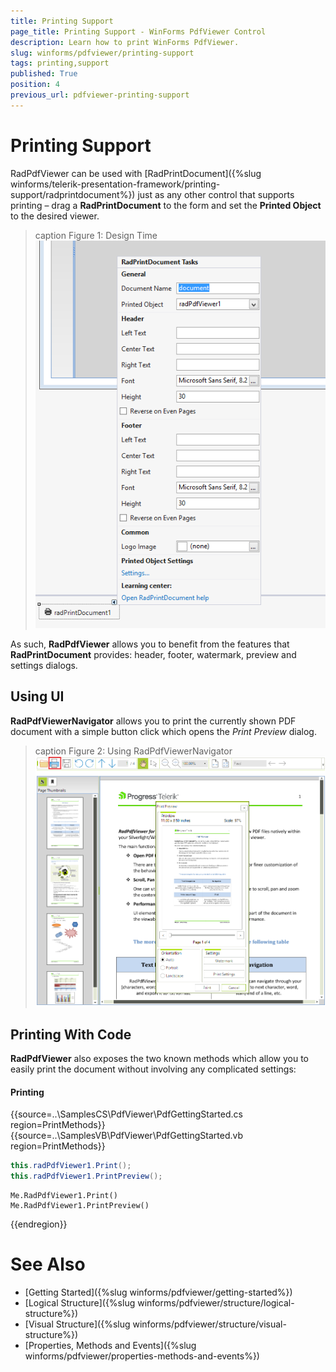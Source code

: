 ```yaml
---
title: Printing Support
page_title: Printing Support - WinForms PdfViewer Control
description: Learn how to print WinForms PdfViewer. 
slug: winforms/pdfviewer/printing-support
tags: printing,support
published: True
position: 4
previous_url: pdfviewer-printing-support
---
```


# Printing Support

RadPdfViewer can be used with [RadPrintDocument]({%slug winforms/telerik-presentation-framework/printing-support/radprintdocument%}) just as any other control that supports printing – drag a __RadPrintDocument__ to the form and set the __Printed Object__ to the desired viewer.

>caption Figure 1: Design Time
![pdfviewer-printing-support](images/pdfviewer-printing-support001.png)

As such, __RadPdfViewer__ allows you to benefit from the features that __RadPrintDocument__ provides: header, footer, watermark, preview and settings dialogs.

## Using UI

__RadPdfViewerNavigator__ allows you to print the currently shown PDF document with a simple button click which opens the *Print Preview* dialog.

>caption Figure 2: Using RadPdfViewerNavigator 
![pdfviewer-printing-support](images/pdfviewer-printing-support002.png)

## Printing With Code

__RadPdfViewer__ also exposes the two known methods which allow you to easily print the document without involving any complicated settings:

#### Printing

{{source=..\SamplesCS\PdfViewer\PdfGettingStarted.cs region=PrintMethods}} 
{{source=..\SamplesVB\PdfViewer\PdfGettingStarted.vb region=PrintMethods}} 

````C#
this.radPdfViewer1.Print();
this.radPdfViewer1.PrintPreview();

````
````VB.NET
Me.RadPdfViewer1.Print()
Me.RadPdfViewer1.PrintPreview()

````

{{endregion}}

# See Also

* [Getting Started]({%slug winforms/pdfviewer/getting-started%})
* [Logical Structure]({%slug winforms/pdfviewer/structure/logical-structure%})
* [Visual Structure]({%slug winforms/pdfviewer/structure/visual-structure%})
* [Properties, Methods and Events]({%slug winforms/pdfviewer/properties-methods-and-events%})